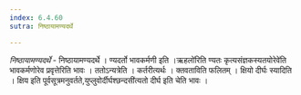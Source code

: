 ```yaml
---
index: 6.4.60
sutra: निष्ठायामण्यदर्थे

---
```

_निष्ठायामण्यदर्थे_ - निष्ठायामण्यदर्थे । ण्यदर्तो भावकर्मणी इति ।ऋहलो॑रिति ण्यतः कृत्यसंज्ञकस्यतयोरेवे॑ति भावकर्मणोरेव प्रवृत्तेरिति भावः । ततोऽन्यत्रेति । कर्तरीत्यर्थः । क्तवताविति फलितम् । क्षियो दीर्घः स्यादिति । क्षिय इति पूर्वसूत्रमनुवर्तते,युप्लुवोर्दीर्घश्छन्दसी॑त्यतो दीर्घ इति चेति भावः ।